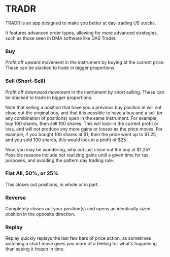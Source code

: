 # TRADR

TRADR is an app designed to make you better at day-trading US stocks.

It features advanced order types, allowing for more advanced strategies, such as those seen in DMA software like DAS Trader.

### Buy
Profit off upward movement in the instrument by buying at the current price.  These can be stacked to trade in bigger proportions.

### Sell (Short-Sell)
Profit off downward movement in the instrument by short selling.  These can be stacked to trade in bigger proportions.

Note that selling a position that have you a previous buy position in will not close out the original buy, and that it is possible to have a buy and a sell (or any combination of positions) open in the same instrument.  For example, buy 100 shares, then sell 100 shares.  This will lock-in the current profit or loss, and will not produce any more gains or losses as the price moves.  For example, if you bought 100 shares at $1, then the price went up to $1.25, and you sold 100 shares, this would lock in a profit of $25.

Now, you may be wondering, why not just close out the buy at $1.25?  Possible reasons include not realizing gains until a given time for tax purposes, and avoiding the pattern day trading rule.

### Flat All, 50%, or 25%
This closes out positions, in whole or in part.

### Reverse
Completely closes out your position(s) and opens an identically sized position in the opposite direction.

### Replay
Replay quickly replays the last few bars of price action, as sometimes watching a chart move gives you more of a feeling for what's happening than seeing it frozen in time.
